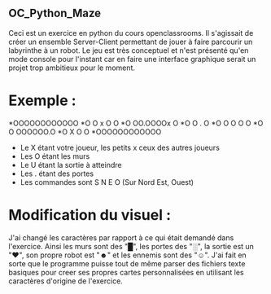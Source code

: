 ## OC_Python_Maze
Ceci est un exercice en python du cours openclassrooms. Il s'agissait de créer un ensemble Server-Client permettant de jouer à faire parcourir un labyrinthe à un robot.
Le jeu est très conceptuel et n'est présenté qu'en mode console pour l'instant car en faire une interface graphique serait un projet trop ambitieux pour le moment.

# Exemple :
*OOOOOOOOOOOO
*O O x   O  O
*O OO.OOOOx O
*O O   .    O
*O O   O O  O
*O O OOOOOO.O
*O X  O     O
*OOOOOOOOOOOO
- Le X étant votre joueur, les petits x ceux des autres joueurs
- Les O étant les murs
- Le U étant la sortie à atteindre
- Les . étant des portes
- Les commandes sont S N E O (Sur Nord Est, Ouest)

# Modification du visuel :
J'ai changé les caractères par rapport à ce qui était demandé dans l'exercice.
Ainsi les murs sont des "█", les portes des "░", la sortie est un "♥", son propre robot est "☻" et les ennemis sont des "☺".
J'ai fait en sorte que le programme puisse tout de même parser des fichiers texte basiques pour creer ses propres cartes personnalisées en utilisant les caractères d'origine de l'exercice.